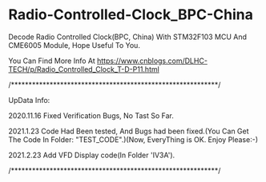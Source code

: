 # Radio-Controlled-Clock_BPC-China
Decode Radio Controlled Clock(BPC, China) With STM32F103 MCU And CME6005 Module, Hope Useful To You.

You Can Find More Info At https://www.cnblogs.com/DLHC-TECH/p/Radio_Controlled_Clock_T-D-P11.html

/***********************************************************/

UpData Info:

2020.11.16 Fixed Verification Bugs, No Tast So Far.

2021.1.23  Code Had Been tested, And Bugs had been fixed.(You Can Get The Code In Folder: "TEST_CODE".)(Now, EveryThing is OK. Enjoy Please:-)

2021.2.23  Add VFD Display code(In Folder 'IV3A').

/***********************************************************/

